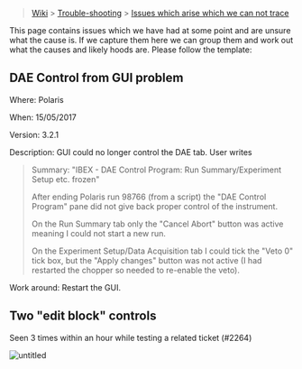 > [Wiki](Home) > [Trouble-shooting](trouble-shooting-pages) > [Issues which arise which we can not trace](Issues-which-arise-which-we-can-not-trace)

This page contains issues which we have had at some point and are unsure what the cause is. If we capture them here we can group them and work out what the causes and likely hoods are. Please follow the template:

## DAE Control from GUI problem

Where: Polaris

When: 15/05/2017

Version: 3.2.1

Description: GUI could no longer control the DAE tab. User writes

>    Summary: "IBEX - DAE Control Program: Run Summary/Experiment Setup etc. frozen"
>
>    After ending Polaris run 98766 (from a script) the "DAE Control Program" pane 
    did not give back proper control of the instrument.
>        
>    On the Run Summary tab only the "Cancel Abort" button was active meaning I 
    could not start a new run.
>    
>    On the Experiment Setup/Data Acquisition tab I could tick the "Veto 0" tick 
    box, but the "Apply changes" button was not active (I had restarted the chopper 
    so needed to re-enable the veto).    

Work around: Restart the GUI.

## Two "edit block" controls

Seen 3 times within an hour while testing a related ticket (#2264)

![untitled](https://cloud.githubusercontent.com/assets/24375813/26206489/e297ca46-3bdc-11e7-96fb-550a46618d16.png)

